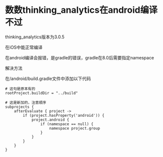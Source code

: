 # 数数thinking_analytics在android编译不过

thinking_analytics版本为3.0.5

在iOS中能正常编译

在android编译会报错，是gradle的错误，gradle在8.0后需要指定namespace

解决方法

在/android/build.gradle文件中添加以下代码

```
# 这句是原本有的
rootProject.buildDir = "../build"

# 这是新加的，注意顺序
subprojects {
    afterEvaluate { project ->
        if (project.hasProperty('android')) {
            project.android {
                if (namespace == null) {
                    namespace project.group
                }
            }
        }
    }
}
```
